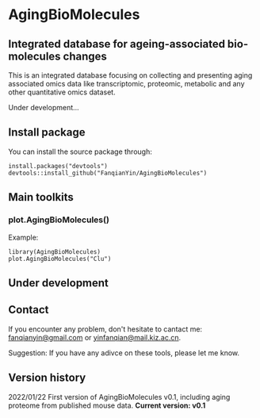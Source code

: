 # AgingBioMolecules
## Integrated database for ageing-associated bio-molecules changes

This is an integrated database focusing on collecting and presenting aging associated omics data like transcriptomic, proteomic, metabolic and any other quantitative omics dataset.

Under development...
## Install package
You can install the source package through:
```{r}
install.packages("devtools")
devtools::install_github("FanqianYin/AgingBioMolecules")
```

## Main toolkits

### plot.AgingBioMolecules() 
Example:
```{r}
library(AgingBioMolecules)
plot.AgingBioMolecules("Clu")
```

## Under development




## Contact

If you encounter any problem, don't hesitate to cantact me: fanqianyin@gmail.com or yinfanqian@mail.kiz.ac.cn.

Suggestion: If you have   any adivce on these tools, please let me know.


## Version history

2022/01/22 First version of AgingBioMolecules v0.1, including aging proteome from published mouse data.
**Current version: v0.1**


